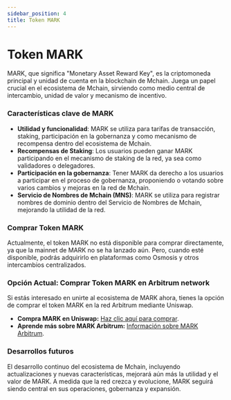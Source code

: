 ```yaml
---
sidebar_position: 4
title: Token MARK
---
```


# Token MARK

MARK, que significa "Monetary Asset Reward Key", es la criptomoneda principal y unidad de cuenta en la blockchain de Mchain. Juega un papel crucial en el ecosistema de Mchain, sirviendo como medio central de intercambio, unidad de valor y mecanismo de incentivo.

### Características clave de MARK
- **Utilidad y funcionalidad**: MARK se utiliza para tarifas de transacción, staking, participación en la gobernanza y como mecanismo de recompensa dentro del ecosistema de Mchain.
- **Recompensas de Staking**: Los usuarios pueden ganar MARK participando en el mecanismo de staking de la red, ya sea como validadores o delegadores.
- **Participación en la gobernanza**: Tener MARK da derecho a los usuarios a participar en el proceso de gobernanza, proponiendo o votando sobre varios cambios y mejoras en la red de Mchain.
- **Servicio de Nombres de Mchain (MNS)**: MARK se utiliza para registrar nombres de dominio dentro del Servicio de Nombres de Mchain, mejorando la utilidad de la red.

### Comprar Token MARK

Actualmente, el token MARK no está disponible para comprar directamente, ya que la mainnet de MARK no se ha lanzado aún. Pero, cuando esté disponible, podrás adquirirlo en plataformas como Osmosis y otros intercambios centralizados.

### Opción Actual: Comprar Token MARK en Arbitrum network

Si estás interesado en unirte al ecosistema de MARK ahora, tienes la opción de comprar el token MARK en la red Arbitrum mediante Uniswap.

- **Compra MARK en Uniswap:** [Haz clic aquí para comprar](/docs/learn/mark-arbitrum/uniswap/trade-mark).
- **Aprende más sobre MARK Arbitrum:** [Información sobre MARK Arbitrum](/docs/learn/mark-arbitrum/what-is-mark-arbitrum).

### Desarrollos futuros
El desarrollo continuo del ecosistema de Mchain, incluyendo actualizaciones y nuevas características, mejorará aún más la utilidad y el valor de MARK. A medida que la red crezca y evolucione, MARK seguirá siendo central en sus operaciones, gobernanza y expansión.
